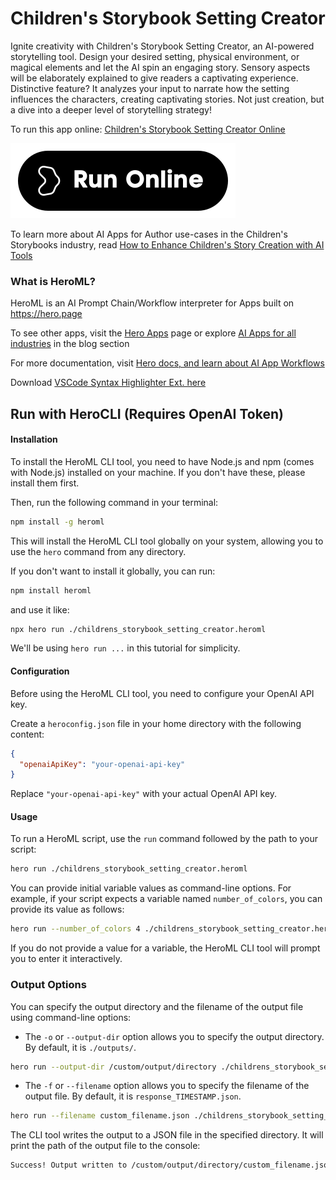 # Children's Storybook Setting Creator

Ignite creativity with Children's Storybook Setting Creator, an AI-powered storytelling tool. Design your desired setting, physical environment, or magical elements and let the AI spin an engaging story. Sensory aspects will be elaborately explained to give readers a captivating experience. Distinctive feature? It analyzes your input to narrate how the setting influences the characters, creating captivating stories. Not just creation, but a dive into a deeper level of storytelling strategy!

To run this app online: [Children's Storybook Setting Creator Online](https://hero.page/app/children's-storybook-setting-creator-ai-powered-children's-storytelling-tool/umGo4rL8UGSyv7BDcriT)

[![Run Children's Storybook Setting Creator Online](/assets/run.svg)](https://hero.page/app/children's-storybook-setting-creator-ai-powered-children's-storytelling-tool/umGo4rL8UGSyv7BDcriT)

To learn more about AI Apps for Author use-cases in the Children's Storybooks industry, read [How to Enhance Children's Story Creation with AI Tools](https://hero.page/blog/ai/children's-storybooks/how-to-enhance-children's-story-creation-with-ai-tools/170789)

### What is HeroML?
HeroML is an AI Prompt Chain/Workflow interpreter for Apps built on https://hero.page 

To see other apps, visit the [Hero Apps](https://hero.page/apps) page or explore [AI Apps for all industries](https://hero.page/blog) in the blog section

For more documentation, visit [Hero docs, and learn about AI App Workflows](https://hero.page/tutorials/introduction-to-heroml)

Download [VSCode Syntax Highlighter Ext. here](https://marketplace.visualstudio.com/items?itemName=hero-page.heroml)

## Run with HeroCLI (Requires OpenAI Token)

#### Installation

To install the HeroML CLI tool, you need to have Node.js and npm (comes with Node.js) installed on your machine. If you don't have these, please install them first. 

Then, run the following command in your terminal:

```bash
npm install -g heroml
```

This will install the HeroML CLI tool globally on your system, allowing you to use the `hero` command from any directory.

If you don't want to install it globally, you can run:

```bash
npm install heroml
```

and use it like:

```bash
npx hero run ./childrens_storybook_setting_creator.heroml
```

We'll be using `hero run ...` in this tutorial for simplicity.

#### Configuration

Before using the HeroML CLI tool, you need to configure your OpenAI API key. 

Create a `heroconfig.json` file in your home directory with the following content:

```json
{
  "openaiApiKey": "your-openai-api-key"
}
```

Replace `"your-openai-api-key"` with your actual OpenAI API key.

#### Usage

To run a HeroML script, use the `run` command followed by the path to your script:

```bash
hero run ./childrens_storybook_setting_creator.heroml
```

You can provide initial variable values as command-line options. For example, if your script expects a variable named `number_of_colors`, you can provide its value as follows:

```bash
hero run --number_of_colors 4 ./childrens_storybook_setting_creator.heroml
```

If you do not provide a value for a variable, the HeroML CLI tool will prompt you to enter it interactively.

### Output Options

You can specify the output directory and the filename of the output file using command-line options:

- The `-o` or `--output-dir` option allows you to specify the output directory. By default, it is `./outputs/`.

```bash
hero run --output-dir /custom/output/directory ./childrens_storybook_setting_creator.heroml
```

- The `-f` or `--filename` option allows you to specify the filename of the output file. By default, it is `response_TIMESTAMP.json`.

```bash
hero run --filename custom_filename.json ./childrens_storybook_setting_creator.heroml
```

The CLI tool writes the output to a JSON file in the specified directory. It will print the path of the output file to the console:

```bash
Success! Output written to /custom/output/directory/custom_filename.json
```


